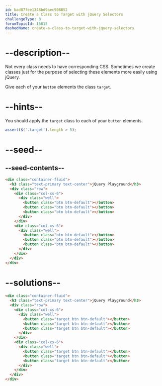 ```yaml
---
id: bad87fee1348bd9aec908852
title: Create a Class to Target with jQuery Selectors
challengeType: 0
forumTopicId: 16815
dashedName: create-a-class-to-target-with-jquery-selectors
---
```


# --description--

Not every class needs to have corresponding CSS. Sometimes we create classes just for the purpose of selecting these elements more easily using jQuery.

Give each of your `button` elements the class `target`.

# --hints--

You should apply the `target` class to each of your `button` elements.

```js
assert($('.target').length > 5);
```

# --seed--

## --seed-contents--

```html
<div class="container-fluid">
  <h3 class="text-primary text-center">jQuery Playground</h3>
  <div class="row">
    <div class="col-xs-6">
      <div class="well">
        <button class="btn btn-default"></button>
        <button class="btn btn-default"></button>
        <button class="btn btn-default"></button>
      </div>
    </div>
    <div class="col-xs-6">
      <div class="well">
        <button class="btn btn-default"></button>
        <button class="btn btn-default"></button>
        <button class="btn btn-default"></button>
      </div>
    </div>
  </div>
</div>
```

# --solutions--

```html
<div class="container-fluid">
  <h3 class="text-primary text-center">jQuery Playground</h3>
  <div class="row">
    <div class="col-xs-6">
      <div class="well">
        <button class="target btn btn-default"></button>
        <button class="target btn btn-default"></button>
        <button class="target btn btn-default"></button>
      </div>
    </div>
    <div class="col-xs-6">
      <div class="well">
        <button class="target btn btn-default"></button>
        <button class="target btn btn-default"></button>
        <button class="target btn btn-default"></button>
      </div>
    </div>
  </div>
</div>
```
